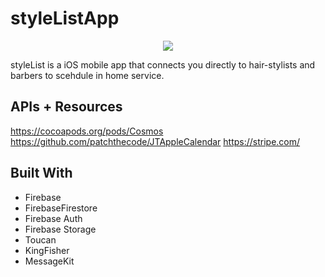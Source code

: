 # styleListApp

<p align="center">
  <img src="https://user-images.githubusercontent.com/43770152/55572518-bf5bd480-56d5-11e9-8d84-ac654ef9d95b.png" />
</p>


styleList is a iOS mobile app that connects you directly to hair-stylists and barbers to scehdule in home service. 


## APIs + Resources 

https://cocoapods.org/pods/Cosmos
https://github.com/patchthecode/JTAppleCalendar
https://stripe.com/

## Built With

* Firebase 
* FirebaseFirestore
* Firebase Auth
* Firebase Storage 
* Toucan
* KingFisher
* MessageKit
